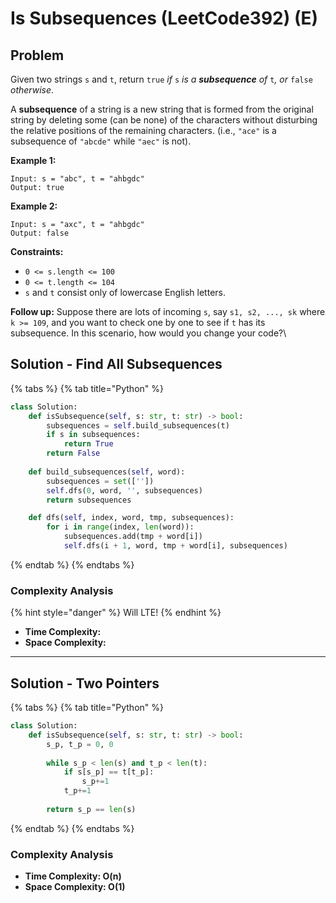 # Is Subsequences (LeetCode392) (E)

## Problem

Given two strings `s` and `t`, return `true` _if_ `s` _is a **subsequence** of_ `t`_, or_ `false` _otherwise_.

A **subsequence** of a string is a new string that is formed from the original string by deleting some (can be none) of the characters without disturbing the relative positions of the remaining characters. (i.e., `"ace"` is a subsequence of `"abcde"` while `"aec"` is not).

**Example 1:**

```
Input: s = "abc", t = "ahbgdc"
Output: true
```

**Example 2:**

```
Input: s = "axc", t = "ahbgdc"
Output: false
```

**Constraints:**

* `0 <= s.length <= 100`
* `0 <= t.length <= 104`
* `s` and `t` consist only of lowercase English letters.

&#x20;**Follow up:** Suppose there are lots of incoming `s`, say `s1, s2, ..., sk` where `k >= 109`, and you want to check one by one to see if `t` has its subsequence. In this scenario, how would you change your code?\


## Solution - Find All Subsequences

{% tabs %}
{% tab title="Python" %}
```python
class Solution:
    def isSubsequence(self, s: str, t: str) -> bool:
        subsequences = self.build_subsequences(t)
        if s in subsequences:
            return True
        return False
    
    def build_subsequences(self, word):
        subsequences = set([''])
        self.dfs(0, word, '', subsequences)
        return subsequences

    def dfs(self, index, word, tmp, subsequences):
        for i in range(index, len(word)):
            subsequences.add(tmp + word[i])
            self.dfs(i + 1, word, tmp + word[i], subsequences)
```
{% endtab %}
{% endtabs %}

### Complexity Analysis

{% hint style="danger" %}
Will LTE!
{% endhint %}

* **Time Complexity:**
* **Space Complexity:**

****

## Solution - Two Pointers

{% tabs %}
{% tab title="Python" %}
```python
class Solution:
    def isSubsequence(self, s: str, t: str) -> bool:
        s_p, t_p = 0, 0
        
        while s_p < len(s) and t_p < len(t):
            if s[s_p] == t[t_p]:
                s_p+=1
            t_p+=1
        
        return s_p == len(s)
```
{% endtab %}
{% endtabs %}

### Complexity Analysis

* **Time Complexity: O(n)**
* **Space Complexity: O(1)**
